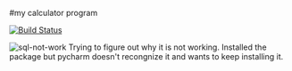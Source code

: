 #my calculator program

[![Build Status](https://app.travis-ci.com/MysticIS218/calc_example.svg?branch=development)](https://app.travis-ci.com/MysticIS218/calc_example)


![sql-not-work](https://user-images.githubusercontent.com/91106087/145696945-94ada7a5-7758-49bf-b0c4-435c730b1576.png)
Trying to figure out why it is not working. Installed the package but pycharm doesn't recongnize it and wants to keep installing it. 
